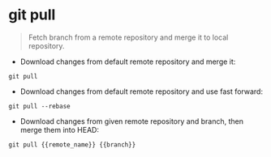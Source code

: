 # git pull

> Fetch branch from a remote repository and merge it to local repository.

- Download changes from default remote repository and merge it:

`git pull`

- Download changes from default remote repository and use fast forward:

`git pull --rebase`

- Download changes from given remote repository and branch, then merge them into HEAD:

`git pull {{remote_name}} {{branch}}`
